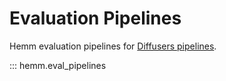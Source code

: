 # Evaluation Pipelines

Hemm evaluation pipelines for [Diffusers pipelines](https://huggingface.co/docs/diffusers/using-diffusers/loading#diffusion-pipeline).

::: hemm.eval_pipelines
